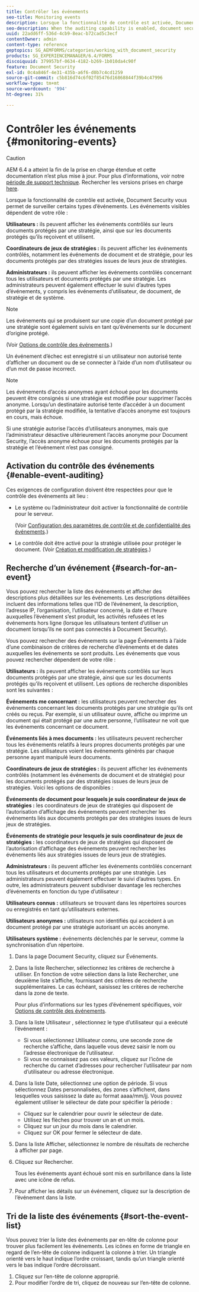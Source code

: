 ```yaml
---
title: Contrôler les événements
seo-title: Monitoring events
description: Lorsque la fonctionnalité de contrôle est activée, Document Security vous permet de surveiller certains types d’événements. Vous pouvez facilement rechercher et trier la liste des événements à l’aide de Document Security.
seo-description: When the auditing capability is enabled, document security enables you to monitor certain types of events. You can easily search and sort the events list using the document security.
uuid: 22add6ff-536d-4cb9-8eac-b72cad5c3ecf
contentOwner: admin
content-type: reference
geptopics: SG_AEMFORMS/categories/working_with_document_security
products: SG_EXPERIENCEMANAGER/6.4/FORMS
discoiquuid: 379957bf-0634-4182-b269-1b010da4c90f
feature: Document Security
exl-id: 0c4a846f-4e31-435b-a6f6-d0b7c4cd1259
source-git-commit: c5b816d74c6f02f85476d16868844f39b4c47996
workflow-type: tm+mt
source-wordcount: '994'
ht-degree: 31%

---
```


# Contrôler les événements {#monitoring-events}

>[!CAUTION]
>
>AEM 6.4 a atteint la fin de la prise en charge étendue et cette documentation n’est plus mise à jour. Pour plus d’informations, voir notre [période de support technique](https://helpx.adobe.com/fr/support/programs/eol-matrix.html). Rechercher les versions prises en charge [here](https://experienceleague.adobe.com/docs/?lang=fr).

Lorsque la fonctionnalité de contrôle est activée, Document Security vous permet de surveiller certains types d’événements. Les événements visibles dépendent de votre rôle :

**Utilisateurs :** ils peuvent afficher les événements contrôlés sur leurs documents protégés par une stratégie, ainsi que sur les documents protégés qu’ils reçoivent et utilisent.

**Coordinateurs de jeux de stratégies :** ils peuvent afficher les événements contrôlés, notamment les événements de document et de stratégie, pour les documents protégés par des stratégies issues de leurs jeux de stratégies.

**Administrateurs :** ils peuvent afficher les événements contrôlés concernant tous les utilisateurs et documents protégés par une stratégie. Les administrateurs peuvent également effectuer le suivi d’autres types d’événements, y compris les événements d’utilisateur, de document, de stratégie et de système.

>[!NOTE]
>
>Les événements qui se produisent sur une copie d’un document protégé par une stratégie sont également suivis en tant qu’événements sur le document d’origine protégé.

(Voir [Options de contrôle des événements](/help/forms/using/admin-help/configuring-client-server-options.md#event-auditing-options).)

Un événement d’échec est enregistré si un utilisateur non autorisé tente d’afficher un document ou de se connecter à l’aide d’un nom d’utilisateur ou d’un mot de passe incorrect.

>[!NOTE]
>
>Les événements d’accès anonymes ayant échoué pour les documents peuvent être consignés si une stratégie est modifiée pour supprimer l’accès anonyme. Lorsqu’un destinataire autorisé tente d’accéder à un document protégé par la stratégie modifiée, la tentative d’accès anonyme est toujours en cours, mais échoue.

Si une stratégie autorise l’accès d’utilisateurs anonymes, mais que l’administrateur désactive ultérieurement l’accès anonyme pour Document Security, l’accès anonyme échoue pour les documents protégés par la stratégie et l’événement n’est pas consigné.

## Activation du contrôle des événements {#enable-event-auditing}

Ces exigences de configuration doivent être respectées pour que le contrôle des événements ait lieu :

* Le système ou l’administrateur doit activer la fonctionnalité de contrôle pour le serveur.

   (Voir [Configuration des paramètres de contrôle et de confidentialité des événements](/help/forms/using/admin-help/configuring-client-server-options.md#configuring-event-auditing-and-privacy-settings).)

* Le contrôle doit être activé pour la stratégie utilisée pour protéger le document. (Voir [Création et modification de stratégies](/help/forms/using/admin-help/creating-policies.md#creating-and-editing-policies).)

## Recherche d’un événement {#search-for-an-event}

Vous pouvez rechercher la liste des événements et afficher des descriptions plus détaillées sur les événements. Les descriptions détaillées incluent des informations telles que l’ID de l’événement, la description, l’adresse IP, l’organisation, l’utilisateur concerné, la date et l’heure auxquelles l’événement s’est produit, les activités refusées et les événements hors ligne (lorsque les utilisateurs tentent d’utiliser un document lorsqu’ils ne sont pas connectés à Document Security).

Vous pouvez rechercher des événements sur la page Événements à l’aide d’une combinaison de critères de recherche d’événements et de dates auxquelles les événements se sont produits. Les événements que vous pouvez rechercher dépendent de votre rôle :

**Utilisateurs :** ils peuvent afficher les événements contrôlés sur leurs documents protégés par une stratégie, ainsi que sur les documents protégés qu’ils reçoivent et utilisent. Les options de recherche disponibles sont les suivantes :

**Événements me
concernant :** les utilisateurs peuvent rechercher des événements concernant les documents protégés par une stratégie qu’ils ont créés ou reçus. Par exemple, si un utilisateur ouvre, affiche ou imprime un document qui était protégé par une autre personne, l’utilisateur ne voit que les événements concernant ce document.

**Événements liés à mes documents :** les utilisateurs peuvent rechercher tous les événements relatifs à leurs propres documents protégés par une stratégie. Les utilisateurs voient les événements générés par chaque personne ayant manipulé leurs documents.

**Coordinateurs de jeux de stratégies :** ils peuvent afficher les événements contrôlés (notamment les événements de document et de stratégie) pour les documents protégés par des stratégies issues de leurs jeux de stratégies. Voici les options de disponibles :

**Événements de document pour lesquels
je suis coordinateur de jeux de stratégies :** les coordinateurs de jeux de stratégies qui disposent de l’autorisation d’affichage des événements peuvent rechercher les événements liés aux documents protégés par des stratégies issues de leurs jeux de stratégies.

**Événements de stratégie pour lesquels je suis coordinateur de jeux de stratégies :** les coordinateurs de jeux de stratégies qui disposent de l’autorisation d’affichage des événements peuvent rechercher les événements liés aux stratégies issues de leurs jeux de stratégies.

**Administrateurs :** ils peuvent afficher les événements contrôlés concernant tous les utilisateurs et documents protégés par une stratégie. Les administrateurs peuvent également effectuer le suivi d’autres types. En outre, les administrateurs peuvent subdiviser davantage les recherches d’événements en fonction du type d’utilisateur :

**Utilisateurs connus :** utilisateurs se trouvant dans les répertoires sources ou enregistrés en tant qu’utilisateurs externes.

**Utilisateurs anonymes :** utilisateurs non identifiés qui accèdent à un document protégé par une stratégie autorisant un accès anonyme.

**Utilisateurs système :** événements déclenchés par le serveur, comme la synchronisation d’un répertoire.

1. Dans la page Document Security, cliquez sur Événements.
1. Dans la liste Rechercher, sélectionnez les critères de recherche à utiliser. En fonction de votre sélection dans la liste Rechercher, une deuxième liste s’affiche, fournissant des critères de recherche supplémentaires. Le cas échéant, saisissez les critères de recherche dans la zone de texte.

   Pour plus d’informations sur les types d’événement spécifiques, voir [Options de contrôle des événements](/help/forms/using/admin-help/configuring-client-server-options.md#event-auditing-options).

1. Dans la liste Utilisateur , sélectionnez le type d’utilisateur qui a exécuté l’événement :

   * Si vous sélectionnez Utilisateur connu, une seconde zone de recherche s’affiche, dans laquelle vous devez saisir le nom ou l’adresse électronique de l’utilisateur.
   * Si vous ne connaissez pas ces valeurs, cliquez sur l’icône de recherche du carnet d’adresses pour rechercher l’utilisateur par nom d’utilisateur ou adresse électronique.

1. Dans la liste Date, sélectionnez une option de période. Si vous sélectionnez Dates personnalisées, des zones s’affichent, dans lesquelles vous saisissez la date au format aaaa/mm/jj. Vous pouvez également utiliser le sélecteur de date pour spécifier la période :

   * Cliquez sur le calendrier pour ouvrir le sélecteur de date.
   * Utilisez les flèches pour trouver un an et un mois.
   * Cliquez sur un jour du mois dans le calendrier.
   * Cliquez sur OK pour fermer le sélecteur de date.

1. Dans la liste Afficher, sélectionnez le nombre de résultats de recherche à afficher par page.
1. Cliquez sur Rechercher.

   Tous les événements ayant échoué sont mis en surbrillance dans la liste avec une icône de refus.

1. Pour afficher les détails sur un événement, cliquez sur la description de l’événement dans la liste.

## Tri de la liste des événements {#sort-the-event-list}

Vous pouvez trier la liste des événements par en-tête de colonne pour trouver plus facilement les événements. Les icônes en forme de triangle en regard de l’en-tête de colonne indiquent la colonne à trier. Un triangle orienté vers le haut indique l’ordre croissant, tandis qu’un triangle orienté vers le bas indique l’ordre décroissant.

1. Cliquez sur l’en-tête de colonne approprié.
1. Pour modifier l’ordre de tri, cliquez de nouveau sur l’en-tête de colonne.
